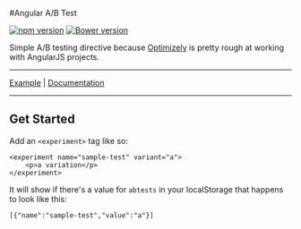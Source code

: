 #Angular A/B Test

[![npm version](https://badge.fury.io/js/angular-ab-test.svg)](https://badge.fury.io/js/angular-ab-test)
[![Bower version](https://badge.fury.io/bo/angular-ab-test.svg)](https://badge.fury.io/bo/angular-ab-test)

Simple A/B testing directive because [Optimizely](https://www.optimizely.com/) is pretty rough at working with AngularJS projects.

---

[Example](http://ericfreeman.github.io/angular-ab-test/#/example) | [Documentation](http://ericfreeman.github.io/angular-ab-test/#/documentation)

---

## Get Started

Add an `<experiment>` tag like so:

```
<experiment name="sample-test" variant="a">
	<p>a variation</p>
</experiment>
```

It will show if there's a value for `abtests` in your localStorage that happens to look like this:

`[{"name":"sample-test","value":"a"}]`